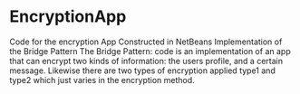 # EncryptionApp
Code for the encryption App Constructed in NetBeans
Implementation of the Bridge Pattern The Bridge Pattern: code is an implementation of an app that can encrypt two kinds of information: the users profile, and a certain message. Likewise there are two types of encryption applied type1 and type2 which just varies in the encryption method.
